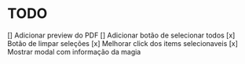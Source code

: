 # TODO

[] Adicionar preview do PDF
[] Adicionar botão de selecionar todos
[x] Botão de limpar seleções
[x] Melhorar click dos items selecionaveis
[x] Mostrar modal com informação da magia
